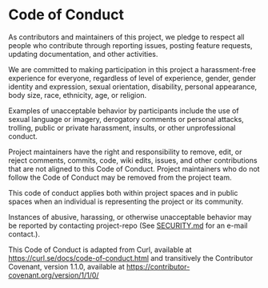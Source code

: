 # Code of Conduct

As contributors and maintainers of this project, we pledge to respect all people who contribute through reporting issues, posting feature requests, updating documentation, and other activities.

We are committed to making participation in this project a harassment-free experience for everyone, regardless of level of experience, gender, gender identity and expression, sexual orientation, disability, personal appearance, body size, race, ethnicity, age, or religion.

Examples of unacceptable behavior by participants include the use of sexual language or imagery, derogatory comments or personal attacks, trolling, public or private harassment, insults, or other unprofessional conduct.

Project maintainers have the right and responsibility to remove, edit, or reject comments, commits, code, wiki edits, issues, and other contributions that are not aligned to this Code of Conduct. Project maintainers who do not follow the Code of Conduct may be removed from the project team.

This code of conduct applies both within project spaces and in public spaces when an individual is representing the project or its community.

Instances of abusive, harassing, or otherwise unacceptable behavior may be reported by contacting project-repo (See [SECURITY.md](SECURITY.md) for an e-mail contact.).

This Code of Conduct is adapted from Curl, available at https://curl.se/docs/code-of-conduct.html and transitively the Contributor Covenant, version 1.1.0, available at https://contributor-covenant.org/version/1/1/0/

